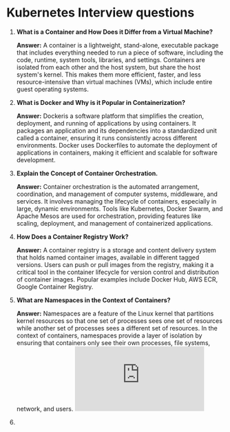 Kubernetes Interview questions
==============================


1.  **What is a Container and How Does it Differ from a Virtual Machine?**

    **Answer:** 
        A container is a lightweight, stand-alone, executable package that includes everything needed to run a piece of software, including the code, runtime, system tools, libraries, and settings. Containers are isolated from each other and the host system, but share the host system's kernel. This makes them more efficient, faster, and less resource-intensive than virtual machines (VMs), which include entire guest operating systems.

2.  **What is Docker and Why is it Popular in Containerization?**

    **Answer:** 
        Dockeris a software platform that simplifies the creation, deployment, and running of applications by using containers. It packages an application and its dependencies into a standardized unit called a container, ensuring it runs consistently across different environments. Docker uses Dockerfiles to automate the deployment of applications in containers, making it efficient and scalable for software development.

3.  **Explain the Concept of Container Orchestration.**

    **Answer:**
        Container orchestration is the automated arrangement, coordination, and management of computer systems, middleware, and services. It involves managing the lifecycle of containers, especially in large, dynamic environments. Tools like Kubernetes, Docker Swarm, and Apache Mesos are used for orchestration, providing features like scaling, deployment, and management of containerized applications.

4.  **How Does a Container Registry Work?**

    **Answer:**
        A container registry is a storage and content delivery system that holds named container images, available in different tagged versions. Users can push or pull images from the registry, making it a critical tool in the container lifecycle for version control and distribution of container images. Popular examples include Docker Hub, AWS ECR, Google Container Registry.

5.  **What are Namespaces in the Context of Containers?**

    **Answer:**
        Namespaces are a feature of the Linux kernel that partitions kernel resources so that one set of processes sees one set of resources while another set of processes sees a different set of resources. In the context of containers, namespaces provide a layer of isolation by ensuring that containers only see their own processes, file systems, network, and users.
![        ](https://github.com/Alhelal/Study_guide/blob/main/Untitled%202.pdf)

6.  